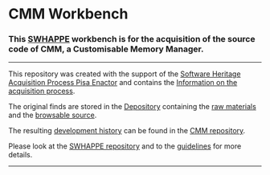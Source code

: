 # CMM Workbench

### This [SWHAPPE](https://github.com/Unipisa/SWHAPPE) workbench is for the acquisition of the source code of CMM, a Customisable Memory Manager.

-------------------

This repository was created with the support of the 
[Software Heritage Acquisition Process Pisa Enactor](https://github.com/Unipisa/SWHAPPE) and contains the 
[Information on the acquisition process](https://github.com/Unipisa/CMM-Workbench/tree/master/metadata).

The original finds are stored in the [Depository](https://github.com/Unipisa/CMM-Depository) 
containing the
[raw materials](https://github.com/Unipisa/CMM-Depository/tree/master/raw_materials) and the
[browsable source](https://github.com/Unipisa/CMM-Depository/tree/master/browsable_source).

The resulting 
[development history](https://github.com/Unipisa/CMM/tree/SourceCode/) can be found in the [CMM repository](https://github.com/Unipisa/CMM).

Please look at the [SWHAPPE repository](https://github.com/Unipisa/SWHAPPE/README.md) and to the [guidelines](https://github.com/SoftwareHeritage/swhapguide/blob/master/SWHAP%40Pisa.pdf)  for more details. 
___________________________
